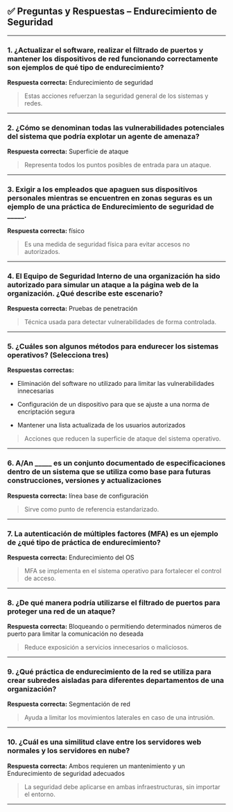 
## ✅ **Preguntas y Respuestas – Endurecimiento de Seguridad**

---

### 1. ¿Actualizar el software, realizar el filtrado de puertos y mantener los dispositivos de red funcionando correctamente son ejemplos de qué tipo de endurecimiento?

**Respuesta correcta:** Endurecimiento de seguridad

> Estas acciones refuerzan la seguridad general de los sistemas y redes.

---

### 2. ¿Cómo se denominan todas las vulnerabilidades potenciales del sistema que podría explotar un agente de amenaza?

**Respuesta correcta:** Superficie de ataque

> Representa todos los puntos posibles de entrada para un ataque.

---

### 3. Exigir a los empleados que apaguen sus dispositivos personales mientras se encuentren en zonas seguras es un ejemplo de una práctica de Endurecimiento de seguridad de _____.

**Respuesta correcta:** físico

> Es una medida de seguridad física para evitar accesos no autorizados.

---

### 4. El Equipo de Seguridad Interno de una organización ha sido autorizado para simular un ataque a la página web de la organización. ¿Qué describe este escenario?

**Respuesta correcta:** Pruebas de penetración

> Técnica usada para detectar vulnerabilidades de forma controlada.

---

### 5. ¿Cuáles son algunos métodos para endurecer los sistemas operativos? (Selecciona tres)

**Respuestas correctas:**

- Eliminación del software no utilizado para limitar las vulnerabilidades innecesarias
    
- Configuración de un dispositivo para que se ajuste a una norma de encriptación segura
    
- Mantener una lista actualizada de los usuarios autorizados
    

> Acciones que reducen la superficie de ataque del sistema operativo.

---

### 6. A/An _____ es un conjunto documentado de especificaciones dentro de un sistema que se utiliza como base para futuras construcciones, versiones y actualizaciones

**Respuesta correcta:** línea base de configuración

> Sirve como punto de referencia estandarizado.

---

### 7. La autenticación de múltiples factores (MFA) es un ejemplo de ¿qué tipo de práctica de endurecimiento?

**Respuesta correcta:** Endurecimiento del OS

> MFA se implementa en el sistema operativo para fortalecer el control de acceso.  

---

### 8. ¿De qué manera podría utilizarse el filtrado de puertos para proteger una red de un ataque?

**Respuesta correcta:** Bloqueando o permitiendo determinados números de puerto para limitar la comunicación no deseada

> Reduce exposición a servicios innecesarios o maliciosos.

---

### 9. ¿Qué práctica de endurecimiento de la red se utiliza para crear subredes aisladas para diferentes departamentos de una organización?

**Respuesta correcta:** Segmentación de red

> Ayuda a limitar los movimientos laterales en caso de una intrusión.

---

### 10. ¿Cuál es una similitud clave entre los servidores web normales y los servidores en nube?

**Respuesta correcta:** Ambos requieren un mantenimiento y un Endurecimiento de seguridad adecuados

> La seguridad debe aplicarse en ambas infraestructuras, sin importar el entorno.

---
